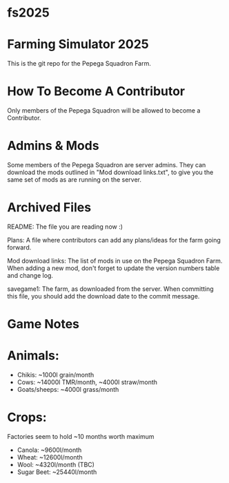 # fs2025
Farming Simulator 2025
======================

This is the git repo for the Pepega Squadron Farm.

How To Become A Contributor
===========================
Only members of the Pepega Squadron will be allowed to become a Contributor.

Admins & Mods
=============
Some members of the Pepega Squadron are server admins. They can download the
mods outlined in "Mod download links.txt", to give you the same set of mods
as are running on the server.

Archived Files
==============
README:
The file you are reading now :)

Plans:
A file where contributors can add any plans/ideas for the farm going forward.

Mod download links:
The list of mods in use on the Pepega Squadron Farm.
When adding a new mod, don't forget to update the version numbers table and
change log.

savegame1:
The farm, as downloaded from the server. When committing this file, you should
add the download date to the commit message.

Game Notes
==========
Animals:
========
* Chikis: ~1000l grain/month
* Cows: ~14000l TMR/month, ~4000l straw/month
* Goats/sheeps: ~4000l grass/month

Crops:
======
Factories seem to hold ~10 months worth maximum

* Canola: ~9600l/month
* Wheat: ~12600l/month
* Wool: ~4320l/month (TBC)
* Sugar Beet: ~25440l/month
